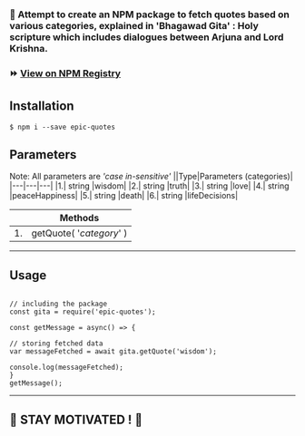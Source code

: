 ### :sunflower: Attempt to create an NPM package to fetch quotes based on various categories, explained in 'Bhagawad Gita' : Holy scripture which includes dialogues between Arjuna and Lord Krishna. 
### ⏩ [View on NPM Registry](https://www.npmjs.com/package/epic-quotes)

## Installation

``` $ npm i --save epic-quotes  ```

## Parameters

Note: All parameters are _'case in-sensitive'_
||Type|Parameters (categories)|
|---|---|---|
|1.| string |wisdom|
|2.| string |truth|
|3.| string |love|
|4.| string |peaceHappiness|
|5.| string |death|
|6.| string |lifeDecisions|

||Methods|
|---|---|
|1.|getQuote( '_category_' )|

---  

## Usage

```

// including the package
const gita = require('epic-quotes');

const getMessage = async() => {

// storing fetched data
var messageFetched = await gita.getQuote('wisdom');

console.log(messageFetched);
}  
getMessage();

```

---

##  🌼 STAY MOTIVATED ! 🌼
